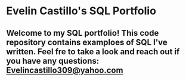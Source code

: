 # Evelin Castillo's SQL Portfolio

## Welcome to my SQL portfolio! This code repository contains examploes of SQL I've written. Feel fre to take a look and reach out if you have any questions: Evelincastillo309@yahoo.com
